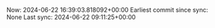 Now: 2024-06-22 16:39:03.818092+00:00 Earliest commit since sync: None Last sync: 2024-06-22 09:11:25+00:00
